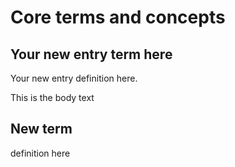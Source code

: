 # Core terms and concepts 

<head>
  <meta name="guidename" content="Flow"/>
  <meta name="context" content="GUID-9fab4d65-7751-4c8b-8cbe-1d997fbcac1b"/>
</head>


## Your new entry term here 

Your new entry definition here.

This is the body text

## New term 

definition here